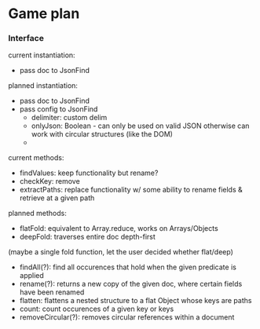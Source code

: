 # Game plan

### Interface

current instantiation:

- pass doc to JsonFind

planned instantiation:

- pass doc to JsonFind
- pass config to JsonFind
  - delimiter: custom delim
  - onlyJson: Boolean - can only be used on valid JSON
    otherwise can work with circular structures (like the DOM)
  -

current methods:

- findValues: keep functionality but rename?
- checkKey: remove
- extractPaths: replace functionality w/ some ability to rename fields & retrieve at
  a given path

planned methods:

- flatFold: equivalent to Array.reduce, works on Arrays/Objects
- deepFold: traverses entire doc depth-first

(maybe a single fold function, let the user decided whether flat/deep)

- findAll(?): find all occurences that hold when the given predicate is applied
- rename(?): returns a new copy of the given doc, where certain fields have been
  renamed
- flatten: flattens a nested structure to a flat Object whose keys are paths
- count: count occurences of a given key or keys
- removeCircular(?): removes circular references within a document
